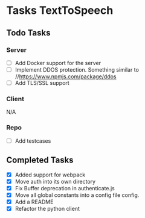# Tasks TextToSpeech

## **Todo Tasks**

### **Server**
- [ ] Add Docker support for the server
- [ ] Implement DDOS protection. Something similar to //https://www.npmjs.com/package/ddos
- [ ] Add TLS/SSL support

### **Client**
N/A
### **Repo**
- [ ]  Add testcases

## **Completed Tasks**

- [X] Added support for webpack
- [X] Move auth into its own directory
- [X] Fix Buffer deprecation in authenticate.js
- [X] Move all global constants into a config file config.
- [X]  Add a README
- [X]  Refactor the python client